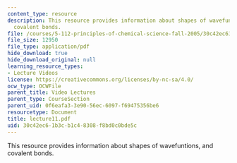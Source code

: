 ```yaml
---
content_type: resource
description: This resource provides information about shapes of wavefuntions, and
  covalent bonds.
file: /courses/5-112-principles-of-chemical-science-fall-2005/30c42ec61b3cb1c48308f8bd0c0bde5c_lecture11.pdf
file_size: 12950
file_type: application/pdf
hide_download: true
hide_download_original: null
learning_resource_types:
- Lecture Videos
license: https://creativecommons.org/licenses/by-nc-sa/4.0/
ocw_type: OCWFile
parent_title: Video Lectures
parent_type: CourseSection
parent_uid: 0f6eafa3-3e90-56ec-6097-f69475356be6
resourcetype: Document
title: lecture11.pdf
uid: 30c42ec6-1b3c-b1c4-8308-f8bd0c0bde5c
---
```

This resource provides information about shapes of wavefuntions, and covalent bonds.